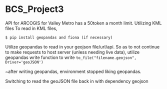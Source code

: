 # BCS_Project3



API for ARCOGIS for Valley Metro has a 50token a month limit. Utilizing KML files
To read in KML files, 

```
$ pip install geopandas and fiona (if necessary)

```

Utilize geopandas to read in your geojson file/url/api.
So as to not continue to make requests to host server (unless needing live data), 
utilize geopandas write function to write ```to_file("filename.geojson", Driver='geoJSON') ```

~after writing geopandas, environment stopped liking geopandas.

Switching to read the geoJSON file back in with dependency geojson